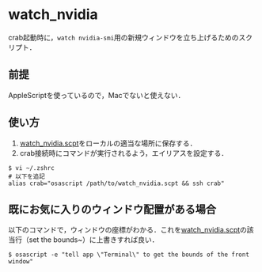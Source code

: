 # watch_nvidia
crab起動時に，`watch nvidia-smi`用の新規ウィンドウを立ち上げるためのスクリプト．

## 前提
AppleScriptを使っているので，Macでないと使えない．

## 使い方
1. [watch_nvidia.scpt](./watch_nvidia.scpt)をローカルの適当な場所に保存する．
2. crab接続時にコマンドが実行されるよう，エイリアスを設定する．
```shell
$ vi ~/.zshrc
# 以下を追記
alias crab="osascript /path/to/watch_nvidia.scpt && ssh crab"
```

## 既にお気に入りのウィンドウ配置がある場合
以下のコマンドで，ウィンドウの座標がわかる．これを[watch_nvidia.scpt](./watch_nvidia.scpt)の該当行（set the bounds~）に上書きすれば良い．
```shell
$ osascript -e "tell app \"Terminal\" to get the bounds of the front window"
```